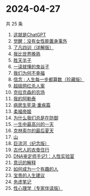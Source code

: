 # 2024-04-27

共 25 条

<!-- BEGIN WEREAD -->
<!-- 最后更新时间 2024-04-27 17:01:02 +0800 -->
1. [这就是ChatGPT](https://weread.qq.com/web/bookDetail/74332a90813ab86c4g019d98)
1. [觉醒：没有女性能置身事外](https://weread.qq.com/web/bookDetail/c6a32210813ab8c07g011e08)
1. [了凡四训（详解版）](https://weread.qq.com/web/bookDetail/e3532ed0718f96e3e355fdc)
1. [我比世界晚熟](https://weread.qq.com/web/bookDetail/cd6323b0813ab8bfeg019ebe)
1. [胜天半子](https://weread.qq.com/web/bookDetail/7cc323f0813ab8a7eg0193ea)
1. [一读就懂的鬼谷子](https://weread.qq.com/web/bookDetail/22c32540813ab8bf2g012457)
1. [我们为何不幸福](https://weread.qq.com/web/bookDetail/a9d324e0813ab8bf9g0162c9)
1. [信念 : 人生每一步都算数（珍藏版）](https://weread.qq.com/web/bookDetail/9e1326b0813ab8736g0119ec)
1. [超级网红杀人案](https://weread.qq.com/web/bookDetail/2fa32850813ab8c09g0123d5)
1. [克拉克森的农场](https://weread.qq.com/web/bookDetail/c2032d00813ab7a01g0107c8)
1. [我的阿勒泰](https://weread.qq.com/web/bookDetail/6e732140813ab6e60g013caf)
1. [病房生死录·重疾篇](https://weread.qq.com/web/bookDetail/d5c32f70813ab8b7bg011117)
1. [柔福帝姬](https://weread.qq.com/web/bookDetail/95632340813ab8b9fg010827)
1. [为什么我们总是在防御](https://weread.qq.com/web/bookDetail/922321a0813ab7c62g0138e1)
1. [一生中最高兴的一天](https://weread.qq.com/web/bookDetail/06232610718048ed062d285)
1. [克林索尔的最后夏天](https://weread.qq.com/web/bookDetail/a2f32870716dd8fca2f03e8)
1. [山](https://weread.qq.com/web/bookDetail/ac132cd071a2727bac1b359)
1. [巨流河（纪念版）](https://weread.qq.com/web/bookDetail/ba332610813ab8bc9g0147d4)
1. [古代人的衣食住行](https://weread.qq.com/web/bookDetail/6ba32080813ab8b82g014a38)
1. [DNA鉴定师手记1：人性实验室](https://weread.qq.com/web/bookDetail/4a6329a0813ab8bd3g0142b8)
1. [意识的解释](https://weread.qq.com/web/bookDetail/859326e0813ab705cg015746)
1. [如何成为一个有趣的人](https://weread.qq.com/web/bookDetail/d9f327b05ddc12d9f708421)
1. [宝贵的人生建议](https://weread.qq.com/web/bookDetail/a2c32190813ab822fg014a9a)
1. [务虚笔记](https://weread.qq.com/web/bookDetail/39632dd071639693396a1e9)
1. [性心理学（专家伴读版）](https://weread.qq.com/web/bookDetail/2f532690813ab873cg016b4b)
<!-- END WEREAD -->